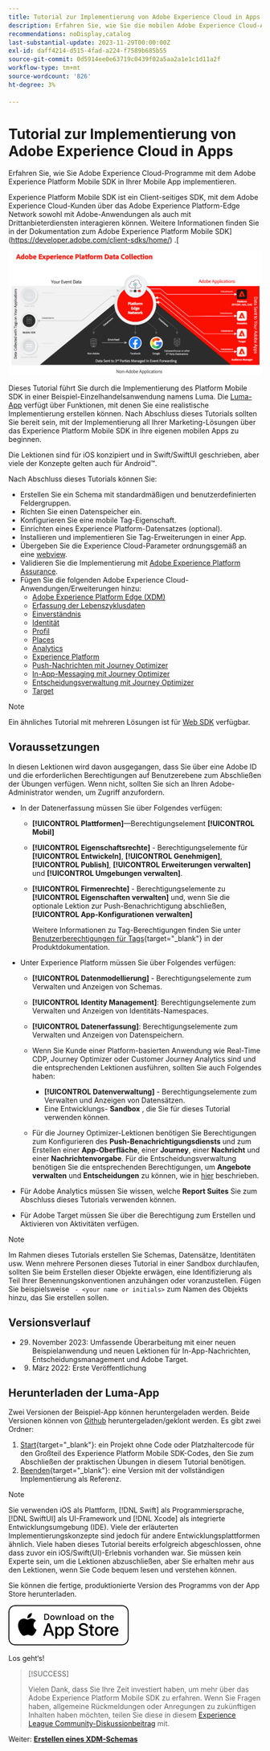 ```yaml
---
title: Tutorial zur Implementierung von Adobe Experience Cloud in Apps - Überblick
description: Erfahren Sie, wie Sie die mobilen Adobe Experience Cloud-Anwendungen implementieren. Dieses Tutorial führt Sie durch eine Implementierung von Experience Cloud-Anwendungen in einer Swift-Beispielanwendung.
recommendations: noDisplay,catalog
last-substantial-update: 2023-11-29T00:00:00Z
exl-id: daff4214-d515-4fad-a224-f7589b685b55
source-git-commit: 0d5914ee0e63719c0439f02a5aa2a1e1c1d11a2f
workflow-type: tm+mt
source-wordcount: '826'
ht-degree: 3%

---
```


# Tutorial zur Implementierung von Adobe Experience Cloud in Apps

Erfahren Sie, wie Sie Adobe Experience Cloud-Programme mit dem Adobe Experience Platform Mobile SDK in Ihrer Mobile App implementieren.

Experience Platform Mobile SDK ist ein Client-seitiges SDK, mit dem Adobe Experience Cloud-Kunden über das Adobe Experience Platform-Edge Network sowohl mit Adobe-Anwendungen als auch mit Drittanbieterdiensten interagieren können. Weitere Informationen finden Sie in der Dokumentation zum Adobe Experience Platform Mobile SDK](https://developer.adobe.com/client-sdks/home/) .[

![Architektur](assets/architecture.png)


Dieses Tutorial führt Sie durch die Implementierung des Platform Mobile SDK in einer Beispiel-Einzelhandelsanwendung namens Luma. Die [Luma-App](https://github.com/Adobe-Marketing-Cloud/Luma-iOS-Mobile-App) verfügt über Funktionen, mit denen Sie eine realistische Implementierung erstellen können. Nach Abschluss dieses Tutorials sollten Sie bereit sein, mit der Implementierung all Ihrer Marketing-Lösungen über das Experience Platform Mobile SDK in Ihre eigenen mobilen Apps zu beginnen.

Die Lektionen sind für iOS konzipiert und in Swift/SwiftUI geschrieben, aber viele der Konzepte gelten auch für Android™.

Nach Abschluss dieses Tutorials können Sie:

* Erstellen Sie ein Schema mit standardmäßigen und benutzerdefinierten Feldergruppen.
* Richten Sie einen Datenspeicher ein.
* Konfigurieren Sie eine mobile Tag-Eigenschaft.
* Einrichten eines Experience Platform-Datensatzes (optional).
* Installieren und implementieren Sie Tag-Erweiterungen in einer App.
* Übergeben Sie die Experience Cloud-Parameter ordnungsgemäß an eine [webview](web-views.md).
* Validieren Sie die Implementierung mit [Adobe Experience Platform Assurance](assurance.md).
* Fügen Sie die folgenden Adobe Experience Cloud-Anwendungen/Erweiterungen hinzu:
   * [Adobe Experience Platform Edge (XDM)](events.md)
   * [Erfassung der Lebenszyklusdaten](lifecycle-data.md)
   * [Einverständnis](consent.md)
   * [Identität](identity.md)
   * [Profil](profile.md)
   * [Places](places.md)
   * [Analytics](analytics.md)
   * [Experience Platform](platform.md)
   * [Push-Nachrichten mit Journey Optimizer](journey-optimizer-push.md)
   * [In-App-Messaging mit Journey Optimizer](journey-optimizer-inapp.md)
   * [Entscheidungsverwaltung mit Journey Optimizer](journey-optimizer-offers.md)
   * [Target](target.md)


>[!NOTE]
>
>Ein ähnliches Tutorial mit mehreren Lösungen ist für [Web SDK](../tutorial-web-sdk/overview.md) verfügbar.

## Voraussetzungen

In diesen Lektionen wird davon ausgegangen, dass Sie über eine Adobe ID und die erforderlichen Berechtigungen auf Benutzerebene zum Abschließen der Übungen verfügen. Wenn nicht, sollten Sie sich an Ihren Adobe-Administrator wenden, um Zugriff anzufordern.

* In der Datenerfassung müssen Sie über Folgendes verfügen:
   * **[!UICONTROL Plattformen]**—Berechtigungselement **[!UICONTROL Mobil]**
   * **[!UICONTROL Eigenschaftsrechte]** - Berechtigungselemente für **[!UICONTROL Entwickeln]**, **[!UICONTROL Genehmigen]**, **[!UICONTROL Publish]**, **[!UICONTROL Erweiterungen verwalten]** und **[!UICONTROL Umgebungen verwalten]**.
   * **[!UICONTROL Firmenrechte]** - Berechtigungselemente zu **[!UICONTROL Eigenschaften verwalten]** und, wenn Sie die optionale Lektion zur Push-Benachrichtigung abschließen, **[!UICONTROL App-Konfigurationen verwalten]**

     Weitere Informationen zu Tag-Berechtigungen finden Sie unter [Benutzerberechtigungen für Tags](https://experienceleague.adobe.com/docs/experience-platform/tags/admin/user-permissions.html?lang=de){target="_blank"} in der Produktdokumentation.
* Unter Experience Platform müssen Sie über Folgendes verfügen:
   * **[!UICONTROL Datenmodellierung]** - Berechtigungselemente zum Verwalten und Anzeigen von Schemas.
   * **[!UICONTROL Identity Management]**: Berechtigungselemente zum Verwalten und Anzeigen von Identitäts-Namespaces.
   * **[!UICONTROL Datenerfassung]**: Berechtigungselemente zum Verwalten und Anzeigen von Datenspeichern.

   * Wenn Sie Kunde einer Platform-basierten Anwendung wie Real-Time CDP, Journey Optimizer oder Customer Journey Analytics sind und die entsprechenden Lektionen ausführen, sollten Sie auch Folgendes haben:
      * **[!UICONTROL Datenverwaltung]** - Berechtigungselemente zum Verwalten und Anzeigen von Datensätzen.
      * Eine Entwicklungs- **Sandbox** , die Sie für dieses Tutorial verwenden können.

   * Für die Journey Optimizer-Lektionen benötigen Sie Berechtigungen zum Konfigurieren des **Push-Benachrichtigungsdiensts** und zum Erstellen einer **App-Oberfläche**, einer **Journey**, einer **Nachricht** und einer **Nachrichtenvorgabe**. Für die Entscheidungsverwaltung benötigen Sie die entsprechenden Berechtigungen, um **Angebote verwalten** und **Entscheidungen** zu können, wie in [hier](https://experienceleague.adobe.com/docs/journey-optimizer/using/access-control/privacy/high-low-permissions.html?lang=en#decisions-permissions) beschrieben.

* Für Adobe Analytics müssen Sie wissen, welche **Report Suites** Sie zum Abschluss dieses Tutorials verwenden können.

* Für Adobe Target müssen Sie über die Berechtigung zum Erstellen und Aktivieren von Aktivitäten verfügen.


>[!NOTE]
>
>Im Rahmen dieses Tutorials erstellen Sie Schemas, Datensätze, Identitäten usw. Wenn mehrere Personen dieses Tutorial in einer Sandbox durchlaufen, sollten Sie beim Erstellen dieser Objekte erwägen, eine Identifizierung als Teil Ihrer Benennungskonventionen anzuhängen oder voranzustellen. Fügen Sie beispielsweise ` - <your name or initials>` zum Namen des Objekts hinzu, das Sie erstellen sollen.

## Versionsverlauf

* 29. November 2023: Umfassende Überarbeitung mit einer neuen Beispielanwendung und neuen Lektionen für In-App-Nachrichten, Entscheidungsmanagement und Adobe Target.
* 9. März 2022: Erste Veröffentlichung

## Herunterladen der Luma-App

Zwei Versionen der Beispiel-App können heruntergeladen werden. Beide Versionen können von [Github](https://github.com/Adobe-Marketing-Cloud/Luma-iOS-Mobile-App) heruntergeladen/geklont werden. Es gibt zwei Ordner:


1. [Start](https://github.com/Adobe-Marketing-Cloud/Luma-iOS-Mobile-App){target="_blank"}: ein Projekt ohne Code oder Platzhaltercode für den Großteil des Experience Platform Mobile SDK-Codes, den Sie zum Abschließen der praktischen Übungen in diesem Tutorial benötigen.
1. [Beenden](https://github.com/Adobe-Marketing-Cloud/Luma-iOS-Mobile-App){target="_blank"}: eine Version mit der vollständigen Implementierung als Referenz.

>[!NOTE]
>
>Sie verwenden iOS als Plattform, [!DNL Swift] als Programmiersprache, [!DNL SwiftUI] als UI-Framework und [!DNL Xcode] als integrierte Entwicklungsumgebung (IDE). Viele der erläuterten Implementierungskonzepte sind jedoch für andere Entwicklungsplattformen ähnlich. Viele haben dieses Tutorial bereits erfolgreich abgeschlossen, ohne dass zuvor ein iOS/Swift(UI)-Erlebnis vorhanden war. Sie müssen kein Experte sein, um die Lektionen abzuschließen, aber Sie erhalten mehr aus den Lektionen, wenn Sie Code bequem lesen und verstehen können.


Sie können die fertige, produktionierte Version des Programms von der App Store herunterladen.

[![Download](assets/download-app.svg)](https://apps.apple.com/us/app/luma-app/id6466588487)


Los geht‘s!

>[!SUCCESS]
>
>Vielen Dank, dass Sie Ihre Zeit investiert haben, um mehr über das Adobe Experience Platform Mobile SDK zu erfahren. Wenn Sie Fragen haben, allgemeine Rückmeldungen oder Anregungen zu zukünftigen Inhalten haben möchten, teilen Sie diese in diesem [Experience League Community-Diskussionbeitrag](https://experienceleaguecommunities.adobe.com/t5/adobe-experience-platform-data/tutorial-discussion-implement-adobe-experience-cloud-in-mobile/td-p/443796) mit.

Weiter: **[Erstellen eines XDM-Schemas](create-schema.md)**
